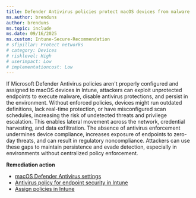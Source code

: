 ```yaml
---
title: Defender Antivirus policies protect macOS devices from malware
ms.author: brenduns
author: brenduns
ms.topic: include
ms.date: 09/16/2025
ms.custom: Intune-Secure-Recommendation
# sfipillar: Protect networks
# category: Devices
# risklevel: High
# userimpact: Low
# implementationcost: Low
---
```

If Microsoft Defender Antivirus policies aren't properly configured and assigned to macOS devices in Intune, attackers can exploit unprotected endpoints to execute malware, disable antivirus protections, and persist in the environment. Without enforced policies, devices might run outdated definitions, lack real-time protection, or have misconfigured scan schedules, increasing the risk of undetected threats and privilege escalation. This enables lateral movement across the network, credential harvesting, and data exfiltration. The absence of antivirus enforcement undermines device compliance, increases exposure of endpoints to zero-day threats, and can result in regulatory noncompliance. Attackers can use these gaps to maintain persistence and evade detection, especially in environments without centralized policy enforcement.

**Remediation action**

- [macOS Defender Antivirus settings](/intune/intune-service/protect/antivirus-microsoft-defender-settings-macos)
- [Antivirus policy for endpoint security in Intune](/intune/intune-service/protect/endpoint-security-antivirus-policy)
- [Assign policies in Intune](/intune/intune-service/configuration/device-profile-assign)
